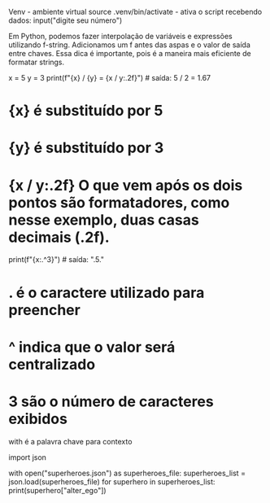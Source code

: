 Venv - ambiente virtual 
source .venv/bin/activate - ativa o script
recebendo dados: input("digite seu número")

Em Python, podemos fazer interpolação de variáveis e expressões utilizando f-string. Adicionamos um f antes das aspas e o valor de saída entre chaves. Essa dica é importante, pois é a maneira mais eficiente de formatar strings.

x = 5
y = 3
print(f"{x} / {y} = {x / y:.2f}")  # saída: 5 / 2 = 1.67
# {x} é substituído por 5
# {y} é substituído por 3
# {x / y:.2f} O que vem após os dois pontos são formatadores, como nesse exemplo, duas casas decimais (.2f).
print(f"{x:.^3}")  # saída: ".5."
# . é o caractere utilizado para preencher
# ^ indica que o valor será centralizado
# 3 são o número de caracteres exibidos

with é a palavra chave para contexto 

import json 

with open("superheroes.json") as superheroes_file:
    superheroes_list = json.load(superheroes_file)
    for superhero in superheroes_list:
        print(superhero["alter_ego"])
